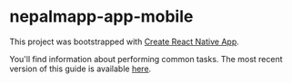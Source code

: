 # nepalmapp-app-mobile

This project was bootstrapped with [Create React Native App](https://github.com/react-community/create-react-native-app).

You'll find information about performing common tasks. The most recent version of this guide is available [here](https://github.com/react-community/create-react-native-app/blob/master/react-native-scripts/template/README.md).
